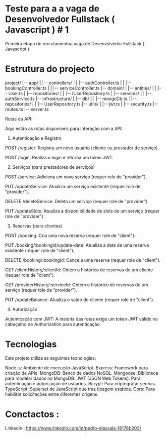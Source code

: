# Teste para a a vaga de Desenvolvedor Fullstack ( Javascript ) # 1

Primeira etapa do recrutamentoa vaga de Desenvolvedor Fullstack ( Javascript )

# Estrutura do projecto

project/
|-- app/
| |-- controllers/
| | |-- authController.ts
| | |-- bookingController.ts
| | |-- serviceController.ts
|-- domain/
| |-- entities/
| | |-- User.ts
| |-- repositories/
| | |-- IUserRepository.ts
| |-- services/
| | |-- authService.ts
|-- infrastructure/
| |-- db/
| | |-- mongoDb.ts
| |-- repositories/
| | |-- UserRepository.ts
|-- utils/
| |-- jwt.ts
| |-- security.ts
|-- routes.ts
|-- server.ts

Rotas da API:

Aqui estão as rotas disponíveis para interação com a API:

1. Autenticação e Registro

POST /register: Registra um novo usuário (cliente ou prestador de serviço).

POST /login: Realiza o login e retorna um token JWT.

2. Serviços (para prestadores de serviços)

POST /service: Adiciona um novo serviço (requer role de "provider").

PUT /updateService: Atualiza um serviço existente (requer role de "provider").

DELETE /deleteService: Deleta um serviço (requer role de "provider").

PUT /updateSlots: Atualiza a disponibilidade de slots de um serviço (requer role de "provider").

3. Reservas (para clientes)

POST /booking: Cria uma nova reserva (requer role de "client").

PUT /booking/:bookingId/update-date: Atualiza a data de uma reserva existente (requer role de "client").

DELETE /booking/:bookingId: Cancela uma reserva (requer role de "client").

GET /clientHistory/:clientId: Obtém o histórico de reservas de um cliente (requer role de "client").

GET /providerHistory/:serviceId: Obtém o histórico de reservas de um serviço (requer role de "provider").

PUT /updateBalance: Atualiza o saldo do cliente (requer role de "client").

4. Autorização

Autenticação com JWT: A maioria das rotas exige um token JWT válido no cabeçalho de Authorization para autenticação.

# Tecnologias

Este projeto utiliza as seguintes tecnologias:

Node.js: Ambiente de execução JavaScript.
Express: Framework para criação de APIs.
MongoDB: Banco de dados NoSQL.
Mongoose: Biblioteca para modelar dados no MongoDB.
JWT (JSON Web Tokens): Para autenticação e autorização de usuários.
Bcrypt: Para criptografar senhas.
TypeScript: Superset de JavaScript que traz tipagem estática.
Cors: Para habilitar solicitações entre diferentes origens.

# Conctactos :

Linkedin : https://www.linkedin.com/in/pedro-diassala-18178b203/

